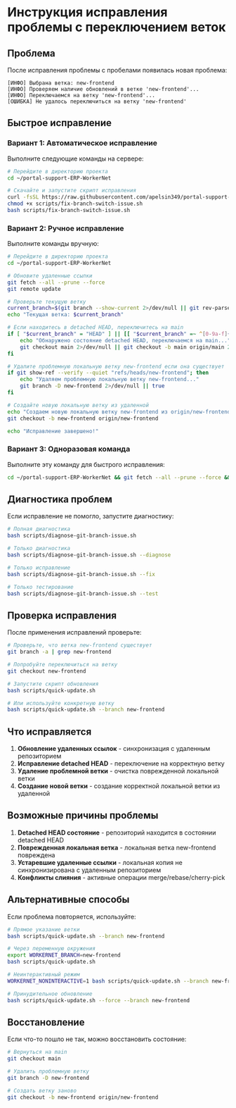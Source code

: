 # Инструкция исправления проблемы с переключением веток

## Проблема
После исправления проблемы с пробелами появилась новая проблема:
```
[ИНФО] Выбрана ветка: new-frontend
[ИНФО] Проверяем наличие обновлений в ветке 'new-frontend'...
[ИНФО] Переключаемся на ветку 'new-frontend'...
[ОШИБКА] Не удалось переключиться на ветку 'new-frontend'
```

## Быстрое исправление

### Вариант 1: Автоматическое исправление
Выполните следующие команды на сервере:

```bash
# Перейдите в директорию проекта
cd ~/portal-support-ERP-WorkerNet

# Скачайте и запустите скрипт исправления
curl -fsSL https://raw.githubusercontent.com/apelsin349/portal-support-ERP-WorkerNet/main/scripts/fix-branch-switch-issue.sh -o scripts/fix-branch-switch-issue.sh
chmod +x scripts/fix-branch-switch-issue.sh
bash scripts/fix-branch-switch-issue.sh
```

### Вариант 2: Ручное исправление
Выполните команды вручную:

```bash
# Перейдите в директорию проекта
cd ~/portal-support-ERP-WorkerNet

# Обновите удаленные ссылки
git fetch --all --prune --force
git remote update

# Проверьте текущую ветку
current_branch=$(git branch --show-current 2>/dev/null || git rev-parse --abbrev-ref HEAD 2>/dev/null || echo "main")
echo "Текущая ветка: $current_branch"

# Если находитесь в detached HEAD, переключитесь на main
if [ "$current_branch" = "HEAD" ] || [[ "$current_branch" =~ ^[0-9a-f]{7,}$ ]]; then
    echo "Обнаружено состояние detached HEAD, переключаемся на main..."
    git checkout main 2>/dev/null || git checkout -b main origin/main 2>/dev/null || true
fi

# Удалите проблемную локальную ветку new-frontend если она существует
if git show-ref --verify --quiet "refs/heads/new-frontend"; then
    echo "Удаляем проблемную локальную ветку new-frontend..."
    git branch -D new-frontend 2>/dev/null || true
fi

# Создайте новую локальную ветку из удаленной
echo "Создаем новую локальную ветку new-frontend из origin/new-frontend..."
git checkout -b new-frontend origin/new-frontend

echo "Исправление завершено!"
```

### Вариант 3: Одноразовая команда
Выполните эту команду для быстрого исправления:

```bash
cd ~/portal-support-ERP-WorkerNet && git fetch --all --prune --force && git remote update && current_branch=$(git branch --show-current 2>/dev/null || git rev-parse --abbrev-ref HEAD 2>/dev/null || echo "main") && if [ "$current_branch" = "HEAD" ] || [[ "$current_branch" =~ ^[0-9a-f]{7,}$ ]]; then git checkout main 2>/dev/null || git checkout -b main origin/main 2>/dev/null || true; fi && if git show-ref --verify --quiet "refs/heads/new-frontend"; then git branch -D new-frontend 2>/dev/null || true; fi && git checkout -b new-frontend origin/new-frontend && echo "Исправление завершено!"
```

## Диагностика проблем

Если исправление не помогло, запустите диагностику:

```bash
# Полная диагностика
bash scripts/diagnose-git-branch-issue.sh

# Только диагностика
bash scripts/diagnose-git-branch-issue.sh --diagnose

# Только исправление
bash scripts/diagnose-git-branch-issue.sh --fix

# Только тестирование
bash scripts/diagnose-git-branch-issue.sh --test
```

## Проверка исправления

После применения исправлений проверьте:

```bash
# Проверьте, что ветка new-frontend существует
git branch -a | grep new-frontend

# Попробуйте переключиться на ветку
git checkout new-frontend

# Запустите скрипт обновления
bash scripts/quick-update.sh

# Или используйте конкретную ветку
bash scripts/quick-update.sh --branch new-frontend
```

## Что исправляется

1. **Обновление удаленных ссылок** - синхронизация с удаленным репозиторием
2. **Исправление detached HEAD** - переключение на корректную ветку
3. **Удаление проблемной ветки** - очистка поврежденной локальной ветки
4. **Создание новой ветки** - создание корректной локальной ветки из удаленной

## Возможные причины проблемы

1. **Detached HEAD состояние** - репозиторий находится в состоянии detached HEAD
2. **Поврежденная локальная ветка** - локальная ветка new-frontend повреждена
3. **Устаревшие удаленные ссылки** - локальная копия не синхронизирована с удаленным репозиторием
4. **Конфликты слияния** - активные операции merge/rebase/cherry-pick

## Альтернативные способы

Если проблема повторяется, используйте:

```bash
# Прямое указание ветки
bash scripts/quick-update.sh --branch new-frontend

# Через переменную окружения
export WORKERNET_BRANCH=new-frontend
bash scripts/quick-update.sh

# Неинтерактивный режим
WORKERNET_NONINTERACTIVE=1 bash scripts/quick-update.sh --branch new-frontend

# Принудительное обновление
bash scripts/quick-update.sh --force --branch new-frontend
```

## Восстановление

Если что-то пошло не так, можно восстановить состояние:

```bash
# Вернуться на main
git checkout main

# Удалить проблемную ветку
git branch -D new-frontend

# Создать ветку заново
git checkout -b new-frontend origin/new-frontend
```
